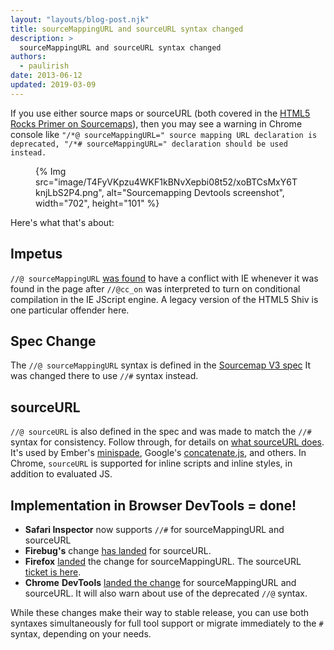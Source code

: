 ```yaml
---
layout: "layouts/blog-post.njk"
title: sourceMappingURL and sourceURL syntax changed
description: >
  sourceMappingURL and sourceURL syntax changed
authors:
  - paulirish
date: 2013-06-12
updated: 2019-03-09
---
```


If you use either source maps or sourceURL (both covered in the [HTML5 Rocks Primer on Sourcemaps](https://www.html5rocks.com/en/tutorials/developertools/sourcemaps/)), then you may see a warning in Chrome console like `"/*@ sourceMappingURL=" source mapping URL declaration is deprecated, "/*# sourceMappingURL=" declaration should be used instead.`

<figure>
{% Img src="image/T4FyVKpzu4WKF1kBNvXepbi08t52/xoBTCsMxY6TknjLbS2P4.png", alt="Sourcemapping Devtools screenshot", width="702", height="101" %}
</figure>


Here's what that's about:

## Impetus
`//@ sourceMappingURL` [was found](https://bugs.jquery.com/ticket/13274) to have a conflict with IE whenever it was
found in the page after `//@cc_on` was interpreted to turn on conditional
compilation in the IE JScript engine. A legacy version of the HTML5 Shiv is one
particular offender here.

## Spec Change
The `//@ sourceMappingURL` syntax is defined in the [Sourcemap V3 spec](https://docs.google.com/document/d/1U1RGAehQwRypUTovF1KRlpiOFze0b-_2gc6fAH0KY0k/edit#heading=h.lmz475t4mvbx)
It was changed there to use `//#` syntax instead.

## sourceURL
`//@ sourceURL` is also defined in the spec and was made to match the `//#` syntax
for consistency. Follow through, for details on
[what sourceURL does](https://www.html5rocks.com/tutorials/developertools/sourcemaps/#toc-sourceurl). It's used by Ember's [minispade](https://github.com/wycats/minispade), Google's [concatenate.js](https://github.com/google/concatenate.js), and others. In Chrome, `sourceURL` is supported for inline scripts and inline styles, in addition to evaluated JS.

## Implementation in Browser DevTools = done!

* **Safari Inspector** now supports `//#` for sourceMappingURL and sourceURL
* **Firebug's** change [has
  landed](https://github.com/firebug/firebug/commit/f14828954c4f9e07e8b86f9317713e774c9ad5d5)
  for sourceURL.
* **Firefox** [landed](https://bugzilla.mozilla.org/show_bug.cgi?id=870361) the change for
  sourceMappingURL. The sourceURL [ticket is
  here](https://bugzilla.mozilla.org/show_bug.cgi?id=833744).
* **Chrome** **DevTools** [landed the
  change](https://codereview.chromium.org/15832007) for sourceMappingURL and
  sourceURL. It will also warn about use of the deprecated `//@` syntax.

While these changes make their way to stable release, you can use both syntaxes simultaneously for full tool support or migrate immediately to the `#` syntax, depending on your needs.

